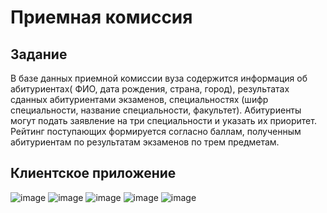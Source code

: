 # Приемная комиссия

## Задание

В базе данных приемной комиссии вуза содержится информация об абитуриентах( ФИО, дата рождения, страна, город), результатах сданных
абитуриентами экзаменов, специальностях (шифр специальности, название
специальности, факультет). Абитуриенты могут подать заявление на три
специальности и указать их приоритет. Рейтинг поступающих формируется
согласно баллам, полученным абитуриентам по результатам экзаменов по трем
предметам.

## Клиентское приложение
![image](https://github.com/Dzhabrailov63/dotnet-2023/assets/92310232/e58610be-745a-477b-83e7-92a42b9d1dca)
![image](https://github.com/Dzhabrailov63/dotnet-2023/assets/92310232/60385b98-d914-4edd-81a4-8321872c64fa)
![image](https://github.com/Dzhabrailov63/dotnet-2023/assets/92310232/5c132945-e1f8-4156-82f1-9f428228d057)
![image](https://github.com/Dzhabrailov63/dotnet-2023/assets/92310232/d4336e14-110d-4a0e-9472-ca5c182cb55c)
![image](https://github.com/Dzhabrailov63/dotnet-2023/assets/92310232/19a515e2-223f-471f-a42f-4782940ae5eb)

